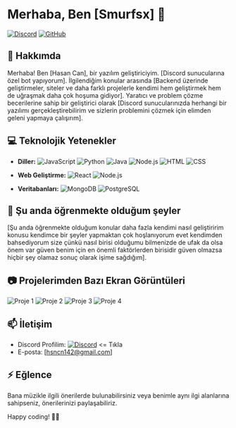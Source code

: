 # Merhaba, Ben [Smurfsx] 👋

[![Discord](https://img.shields.io/badge/Discord-smurfsx%239999-FFAC33?style=flat&logo=discord&logoColor=black)](https://discord.com/users/1189181791551098912) 
[![GitHub](https://img.shields.io/badge/GitHub-Follow-000001?style=flat&logo=github&logoColor=white&color=FFAC33)](https://github.com/smurfsx0)

## 🚀 Hakkımda

Merhaba! Ben [Hasan Can], bir yazılım geliştiriciyim. [Discord sunucularına özel bot yapıyorum]. İlgilendiğim konular arasında [Backend üzerinde geliştirmeler, siteler ve daha farklı projelerle kendimi hem geliştirmek hem de uğraşmak daha çok hoşuma gidiyor]. Yaratıcı ve problem çözme becerilerine sahip bir geliştirici olarak [Discord sunucularınızda herhangi bir yazılımı gerçekleştirebilirim ve sizlerin problemini çözmek için elimden geleni yapmaya çalışırım].

## 💻 Teknolojik Yetenekler

- **Diller:** 
  ![JavaScript](https://img.shields.io/badge/JavaScript-F7DF1E?style=flat&logo=javascript&logoColor=white)
  ![Python](https://img.shields.io/badge/Python-3776AB?style=flat&logo=python&logoColor=white)
  ![Java](https://img.shields.io/badge/Java-007396?style=flat&logo=java&logoColor=white)
  ![Node.js](https://img.shields.io/badge/Node.js-339933?style=flat&logo=node.js&logoColor=white)
  ![HTML](https://img.shields.io/badge/HTML5-E34F26?style=flat&logo=html5&logoColor=white)
  ![CSS](https://img.shields.io/badge/CSS3-1572B6?style=flat&logo=css3&logoColor=white)

- **Web Geliştirme:** 
  ![React](https://img.shields.io/badge/React-61DAFB?style=flat&logo=react&logoColor=white)
  ![Node.js](https://img.shields.io/badge/Node.js-339933?style=flat&logo=node.js&logoColor=white)

- **Veritabanları:** 
  ![MongoDB](https://img.shields.io/badge/MongoDB-47A248?style=flat&logo=mongodb&logoColor=white)
  ![PostgreSQL](https://img.shields.io/badge/PostgreSQL-336791?style=flat&logo=postgresql&logoColor=white)

## 🌱 Şu anda öğrenmekte olduğum şeyler

[Şu anda öğrenmekte olduğum konular daha fazla kendimi nasıl geliştiririm konusu kendimce bir şeyler yapmaktan çok hoşlanıyorum evet kendimden bahsediyorum size çünkü nasıl birisi olduğumu bilmenizde de ufak da olsa önem var güven benim için en önemli faktörlerden birisidir güven olmazsa hiçbir şey olamaz sonuç olarak işime sağdığım].

## 📷 Projelerimden Bazı Ekran Görüntüleri

![Proje 1](https://cdn.discordapp.com/attachments/1207359839039393793/1217267385321390161/kaytButton.png?ex=66036798&is=65f0f298&hm=ac148714b1acbbf4e29504c8ec5bacf5e4ace9c3a2c0965c80c9fd8b71e909f5&)
![Proje 2]([images/proje2.png](https://cdn.discordapp.com/attachments/1207359839039393793/1217267385690620034/isimler.png?ex=66036798&is=65f0f298&hm=80f237d880a80f4aeb77e7e8169fcc1f1859fd2bd0a013a409ab45e24732df5d&))
![Proje 3](https://cdn.discordapp.com/attachments/1207359839039393793/1217267386059591701/isimler2.png?ex=66036798&is=65f0f298&hm=f3762bf82fe0bbe4007fac6e3779cd8abd87de75c7f1a708b638348c6e474b9c&)
![Proje 4](https://cdn.discordapp.com/attachments/1207359839039393793/1217267384306372648/kayt2.png?ex=66036798&is=65f0f298&hm=4d8940b45cdd0047611fb9e3eba377b81168a512cf737c5a1322ab8f29f3f4a4&)
## 📫 İletişim

- Discord Profilim: [![Discord](https://img.shields.io/badge/Discord-smurfsx%239999-FFAC33?style=flat&logo=discord&logoColor=black)](https://discord.com/users/1189181791551098912) <= Tıkla
- E-posta: [hsncn142@gmail.com]

## ⚡ Eğlence

Bana müzikle ilgili önerilerde bulunabilirsiniz veya benimle aynı ilgi alanlarına sahipseniz, önerilerinizi paylaşabiliriz.

Happy coding! 👨‍💻
